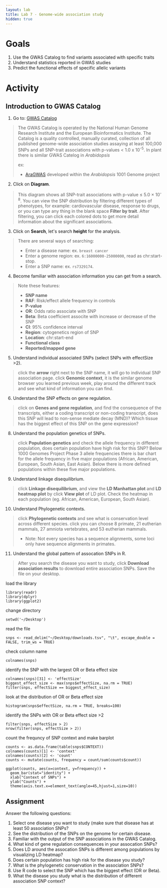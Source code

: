 ```yaml
---
layout: lab
title: Lab 7 - Genome-wide association study
hidden: true
---
```


# Goals

1. Use the GWAS Catalog to find variants associated with specific traits
2. Understand statistics reported in GWAS studies
3. Predict the functional effects of specific allelic variants
	

# Activity

## Introduction to GWAS Catalog

1. Go to: [GWAS Catalog](https://www.ebi.ac.uk/gwas/)
> The GWAS Catalog is operated by the National Human Genome Research Institute and the European Bioinformatics Institute. The Catalog is a quality controlled, manually curated, collection of all published genome-wide association studies assaying at least 100,000 SNPs and all SNP-trait associations with p-values < 1.0 x 10<sup>-5</sup>. In plant there is similar GWAS Catelog in *Arabidopsis*
>
> ex:
> 
> - [AraGWAS](https://aragwas.1001genomes.org) developed within the *Arabidopsis* 1001 Genome project

2. Click on **Diagram**.
> This diagram shows all SNP-trait associations with p-value ≤ 5.0 × 10<sup>-8</sup>. You can view the SNP distribution by filtering different types of phenotypes, for example: cardiovascular disease, response to drugs, or you can type any thing in the blank space **Filter by trait**. After filtering, you can click each colored dots to get more detail information about the significant associations.

3. Click on **Search**, let's search **height** for the analysis.
> There are several ways of searching:
> 
> - Enter a disease name: ex. `breast cancer`
> - Enter a genome region: ex. `6:16000000-25000000`, read as chr:start-stop.
> - Enter a SNP name: ex. `rs7329174`.

4. Become familiar with association information you can get from a search.
> Note these features:
> 
> - **SNP name**
> - **RAF**: Risk/effect allele frequency in controls 
> - **P-value**
> - **OR**: Odds ratio associate with SNP
> - **Beta**: Beta coefficient associte with increase or decrease of the SNP
> - **CI**: 95% confidence interval
> - **Region**: cytogenetics region of SNP
> - **Location**: chr:start-end
> - **Functional class**
> - **Reported/mapped gene**

5. Understand individual associated SNPs (select SNPs with effectSize >2).
> click the **arrow** right next to the SNP name, it will go to individual SNP association page.
> click **Genomic context**, it is the similar genome browser you learned previous week, play around the different track and see what kind of information you can find.

6. Understand the SNP effects on gene regulation.
> click on **Genes and gene regulation**, and find the consequence of the transcripts, either a coding transcript or non-coding transcript, does this SNP will lead to non-sense mediate decay (MND)? Which tissue has the biggest effect of this SNP on the gene expression?

8. Understand the population genetics of SNPs.
> click **Population genetics** and check the allele frequency in different population, does certain population have high risk for this SNP? Below 1000 Genomes Project Phase 3 allele frequencies there is bar chart for the allele frequency in five major populations (African, American, European, South Asian, East Asian). Below there is more defined populations within these five major populations.

9. Understand linkage disequilibrium.
> click **Linkage disequilibrium**, and view the **LD Manhattan plot** and **LD heatmap plot** by click **View plot** of LD plot. Check the heatmap in each population (eg. African, American, European, South Asian).

10. Understand Phylogenetic contexts.
> click **Phylogenetic contexts** and see what is conservation level across different species. click you can choose 8 primate, 21 eutherian mammals, 27 amniota vertebrates, and 53 eutherian mammals.
>
> - Note: Not every species has a sequence alignments, some loci only have sequence alignments in primates. 

11. Understand the global pattern of assocation SNPs in R.
> After you search the disease you want to study, click **Download association results** to download entire association SNPs. Save the file on your desktop.

load the library

```
library(readr)
library(dplyr)
library(ggplot2)
```

change directory

```
setwd('~/Desktop')
```

read the file

```
snps <- read_delim("~/Desktop/downloads.tsv", "\t", escape_double = FALSE, trim_ws = TRUE)
```

check column name

```
colnames(snps)
```

identify the SNP with the largest OR or Beta effect size

```
colnames(snps)[31] <- 'effectSize'
biggest_effect_size <- max(snps$effectSize, na.rm = TRUE)
filter(snps, effectSize == biggest_effect_size)
```

look at the distribution of OR or Beta effect size

```
histogram(snps$effectSize, na.rm = TRUE, breaks=100)
```

identify the SNPs with OR or Beta effect size >2

```
filter(snps, effectSize > 2)
nrow(filter(snps, effectSize > 2))
```

count the frequncy of SNP context and make barplot

```
counts <- as.data.frame(table(snps$CONTEXT))
colnames(counts)[1] <- 'context'
colnames(counts)[2] <- 'count'
counts <- mutate(counts, frequency = count/sum(counts$count))

ggplot(counts, aes(x=context, y=frequency)) +
  geom_bar(stat="identity") +
  xlab("Context of SNPs") +
  ylab("Counts") +
  theme(axis.text.x=element_text(angle=45,hjust=1,size=10))
```

## Assignment

Answer the following questions:

1. Select one disease you want to study (make sure that disease has at least 50 association SNPs?
2. See the distribution of the SNPs on the genome for certain disease.
3. Familiar with the output of the SNP associations in the GWAS Catalog.
4. What kind of gene regulation consequences in your assocation SNPs?
5. Does LD around the assocation SNPs is different among populations by visualizing LD heatmap?
6. Does certain population has high risk for the disease you study?
7. What is the phylogenetic conservation in the association SNPs?
8. Use R code to select the SNP which has the biggest effect (OR or Beta).
9. What the disease you study what is the distribution of different association SNP context?
